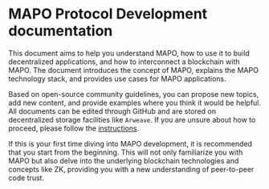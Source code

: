 # MAPO Protocol Development documentation

This document aims to help you understand MAPO, how to use it to build decentralized applications, and how to interconnect a blockchain with MAPO. The document introduces the concept of MAPO, explains the MAPO technology stack, and provides use cases for MAPO applications.

Based on open-source community guidelines, you can propose new topics, add new content, and provide examples where you think it would be helpful. All documents can be edited through GitHub and are stored on decentralized storage facilities like `Arweave`. If you are unsure about how to proceed, please follow the [instructions](docs/editing-markdown.md).

If this is your first time diving into MAPO development, it is recommended that you start from the beginning. This will not only familiarize you with MAPO but also delve into the underlying blockchain technologies and concepts like ZK, providing you with a new understanding of peer-to-peer code trust.






